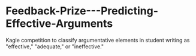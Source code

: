 # Feedback-Prize---Predicting-Effective-Arguments
Kagle competition to classify argumentative elements in student writing as "effective," "adequate," or "ineffective." 
